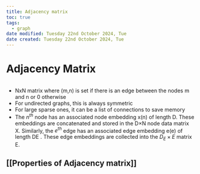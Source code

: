 ```yaml
---
title: Adjacency matrix
toc: true
tags:
  - graph
date modified: Tuesday 22nd October 2024, Tue
date created: Tuesday 22nd October 2024, Tue
---
```


# Adjacency Matrix
```toc
```
- NxN matrix where (m,n) is set if there is an edge between the nodes m and n or 0 otherwise
- For undirected graphs, this is always symmetric
- For large sparse ones, it can be a list of connections to save memory
- The $n^{th}$ node has an associated node embedding x(n) of length D. These embeddings are concatenated and stored in the D×N node data matrix X. Similarly, the $e^{th}$ edge has an associated edge embedding e(e) of length DE . These edge embeddings are collected into the $D_E ×E$ matrix E.

## [[Properties of Adjacency matrix]]